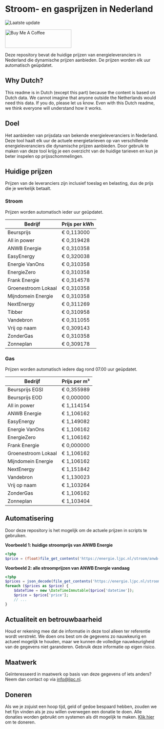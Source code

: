 # Stroom- en gasprijzen in Nederland

![Laatste update](https://img.shields.io/badge/laatste%20update-2023--09--14%2017%3A00%20CET-brightgreen)

<a href="https://www.buymeacoffee.com/Lars-" target="_blank"><img src="https://cdn.buymeacoffee.com/buttons/v2/default-orange.png" alt="Buy Me A Coffee" height="60" style="height: 60px !important;width: 217px !important;" ></a>

Deze repository bevat de huidige prijzen van energieleveranciers in Nederland die dynamische prijzen aanbieden. De prijzen worden elk uur automatisch geüpdatet.

## Why Dutch?

This readme is in Dutch (except this part) because the content is based on Dutch data. We cannot imagine that anyone outside the Netherlands would need this data. If you do, please let us know. Even with this Dutch readme, we think
everyone will understand how it works.

## Doel

Het aanbieden van prijsdata van bekende energieleveranciers in Nederland. Deze tool haalt elk uur de actuele energietarieven op van verschillende energieleveranciers die dynamische prijzen aanbieden. Door gebruik te maken van deze tool
krijg je een overzicht van de huidige tarieven en kun je beter inspelen op prijsschommelingen.

## Huidige prijzen

Prijzen van de leveranciers zijn inclusief toeslag en belasting, dus de prijs die je werkelijk betaalt.

### Stroom

Prijzen worden automatisch ieder uur geüpdatet.

 Bedrijf | Prijs per kWh 
---------|---------------
Beursprijs | € 0,113000
All in power | € 0,319428
ANWB Energie | € 0,310358
EasyEnergy | € 0,320038
Energie VanOns | € 0,310358
EnergieZero | € 0,310358
Frank Energie | € 0,314578
Groenestroom Lokaal | € 0,310358
Mijndomein Energie | € 0,310358
NextEnergy | € 0,311269
Tibber | € 0,310958
Vandebron | € 0,311055
Vrij op naam | € 0,309143
ZonderGas | € 0,310358
Zonneplan | € 0,309178


### Gas

Prijzen worden automatisch iedere dag rond 07.00 uur geüpdatet.

 Bedrijf | Prijs per m³ 
---------|--------------
Beursprijs EGSI | € 0,355989
Beursprijs EOD | € 0,000000
All in power | € 1,114154
ANWB Energie | € 1,106162
EasyEnergy | € 1,149082
Energie VanOns | € 1,106162
EnergieZero | € 1,106162
Frank Energie | € 0,000000
Groenestroom Lokaal | € 1,106162
Mijndomein Energie | € 1,106162
NextEnergy | € 1,151842
Vandebron | € 1,130023
Vrij op naam | € 1,103264
ZonderGas | € 1,106162
Zonneplan | € 1,103404


## Automatisering

Door deze repository is het mogelijk om de actuele prijzen in scripts te gebruiken.

**Voorbeeld 1: huidige stroomprijs van ANWB Energie**

```php
<?php
$price = (float)file_get_contents('https://energie.ljpc.nl/stroom/anwb-energie-nu.txt');

```

**Voorbeeld 2: alle stroomprijzen van ANWB Energie vandaag**

```php
<?php
$prices = json_decode(file_get_contents('https://energie.ljpc.nl/stroom/all-in-power-vandaag.json'),true);
foreach ($prices as $price) {
    $dateTime = new \DateTimeImmutable($price['datetime']);
    $price = $price['price'];
    // ...
}
```

## Actualiteit en betrouwbaarheid

Houd er rekening mee dat de informatie in deze tool alleen ter referentie wordt verstrekt. We doen ons best om de gegevens zo nauwkeurig en actueel mogelijk te houden, maar we kunnen de volledige nauwkeurigheid van de gegevens niet
garanderen. Gebruik deze informatie op eigen risico.

## Maatwerk

Geïnteresseerd in maatwerk op basis van deze gegevens of iets anders? Neem dan contact op
via [info@ljpc.nl](mailto:info@ljpc.nl?subject=Energie%20prijzen).

## Doneren

Als we je zojuist een hoop tijd, geld of gedoe bespaard hebben, zouden we het fijn vinden als je zou willen overwegen een
donatie te doen. Alle donaties worden gebruikt om systemen als dit mogelijk te
maken. [Klik hier](https://www.buymeacoffee.com/Lars-) om te doneren.
